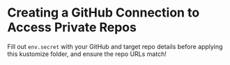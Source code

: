 # Creating a GitHub Connection to Access Private Repos

Fill out `env.secret` with your GitHub and target repo details before applying this kustomize folder, and ensure the repo URLs match!